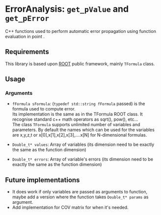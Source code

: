 # ErrorAnalysis: `get_pValue` and `get_pError`
C++ functions used to perform automatic error propagation using function evaluation in point .

## Requirements
This library is based upon [ROOT](https://root.cern/) public framework, mainly `TFormula` class.

## Usage

### Arguments

- `fFormula sFormula`: (`typedef std::string fFormula` passed) is the formula used to compute error.\
Its implementation is the same as in the TFormula ROOT class. It recognise standard c++ math operators as sqrt(), pow(), etc...\
The class `TFormula` supports unlimited number of variables and parameters. By default the names which can be used for the variables are x,y,z,t or x[0],x[1],x[2],x[3],....x[N] for N-dimensional formulas.

- `Double_t* values`:  Array of variables (its dimension need to be exactly the same as the function dimension)
- `Double_t* errors`:  Array of variable's errors (its dimension need to be exactly the same as the function dimension)


## Future implementations
- It does work if only variables are passed as arguments to function, maybe add a version where the function takes `Double_t* params` as argument.
- Add implementation for COV matrix for when it's needed.
